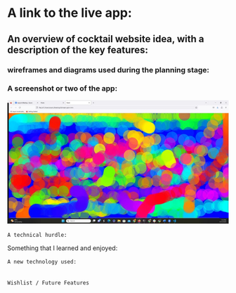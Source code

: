 
# A link to the live app:




    
## An overview of cocktail website idea, with a description of the key features:




    
### wireframes and diagrams used during the planning stage:



### A screenshot or two of the app: 
![Login](/screenshots/picture1.jpg)
    

    
    A technical hurdle:





    
   Something that I learned and enjoyed:





    
    A new technology used:

    
    Wishlist / Future Features


